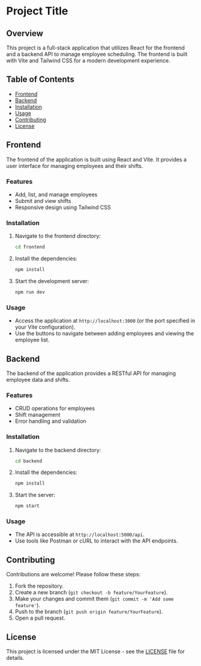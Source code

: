 # Project Title

## Overview

This project is a full-stack application that utilizes React for the frontend and a backend API to manage employee scheduling. The frontend is built with Vite and Tailwind CSS for a modern development experience.

## Table of Contents

- [Frontend](#frontend)
- [Backend](#backend)
- [Installation](#installation)
- [Usage](#usage)
- [Contributing](#contributing)
- [License](#license)

## Frontend

The frontend of the application is built using React and Vite. It provides a user interface for managing employees and their shifts.

### Features

- Add, list, and manage employees
- Submit and view shifts
- Responsive design using Tailwind CSS

### Installation

1. Navigate to the frontend directory:
   ```bash
   cd frontend
   ```

2. Install the dependencies:
   ```bash
   npm install
   ```

3. Start the development server:
   ```bash
   npm run dev
   ```

### Usage

- Access the application at `http://localhost:3000` (or the port specified in your Vite configuration).
- Use the buttons to navigate between adding employees and viewing the employee list.

## Backend

The backend of the application provides a RESTful API for managing employee data and shifts.

### Features

- CRUD operations for employees
- Shift management
- Error handling and validation

### Installation

1. Navigate to the backend directory:
   ```bash
   cd backend
   ```

2. Install the dependencies:
   ```bash
   npm install
   ```

3. Start the server:
   ```bash
   npm start
   ```

### Usage

- The API is accessible at `http://localhost:5000/api`.
- Use tools like Postman or cURL to interact with the API endpoints.

## Contributing

Contributions are welcome! Please follow these steps:

1. Fork the repository.
2. Create a new branch (`git checkout -b feature/YourFeature`).
3. Make your changes and commit them (`git commit -m 'Add some feature'`).
4. Push to the branch (`git push origin feature/YourFeature`).
5. Open a pull request.

## License

This project is licensed under the MIT License - see the [LICENSE](LICENSE) file for details.
